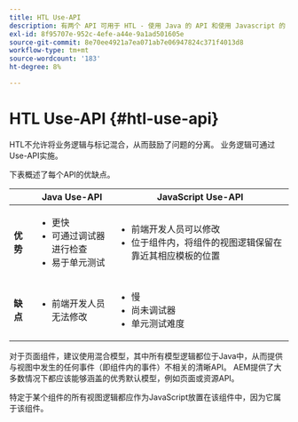 ```yaml
---
title: HTL Use-API
description: 有两个 API 可用于 HTL - 使用 Java 的 API 和使用 Javascript 的 API
exl-id: 8f95707e-952c-4efe-a44e-9a1ad501605e
source-git-commit: 8e70ee4921a7ea071ab7e06947824c371f4013d8
workflow-type: tm+mt
source-wordcount: '183'
ht-degree: 8%

---
```


# HTL Use-API {#htl-use-api}

HTL不允许将业务逻辑与标记混合，从而鼓励了问题的分离。 业务逻辑可通过Use-API实施。

下表概述了每个API的优缺点。

|  | **Java Use-API** | **JavaScript Use-API** |
|--- |--- |--- |
| **优势** | <ul><li>更快</li><li>可通过调试器进行检查</li><li>易于单元测试</li></ul> | <ul><li>前端开发人员可以修改</li><li>位于组件内，将组件的视图逻辑保留在靠近其相应模板的位置</li></ul> |
| **缺点** | <ul><li>前端开发人员无法修改</li></ul> | <ul><li>慢</li><li>尚未调试器</li><li>单元测试难度</li></ul> |

对于页面组件，建议使用混合模型，其中所有模型逻辑都位于Java中，从而提供与视图中发生的任何事件（即组件内的事件）不相关的清晰API。 AEM提供了大多数情况下都应该能够涵盖的优秀默认模型，例如页面或资源API。

特定于某个组件的所有视图逻辑都应作为JavaScript放置在该组件中，因为它属于该组件。
